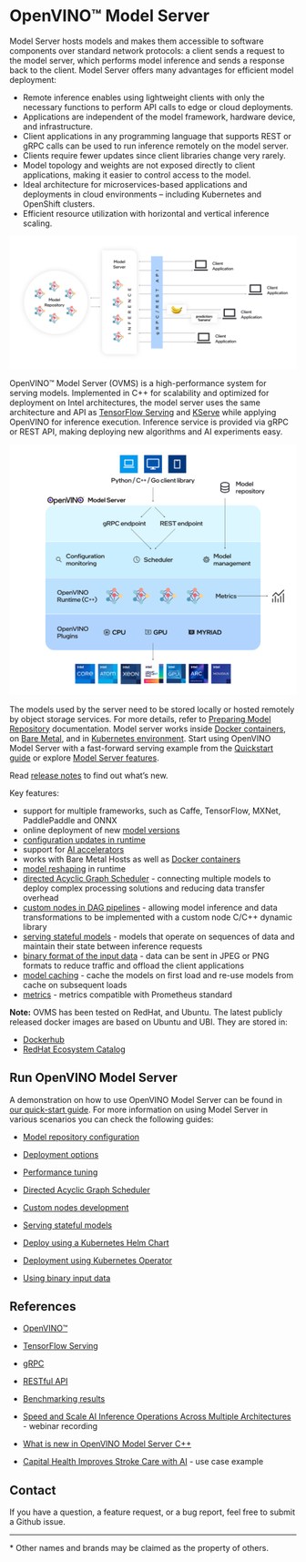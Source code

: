 # OpenVINO&trade; Model Server 

Model Server hosts models and makes them accessible to software components over standard network protocols: a client sends a request to the model server, which performs model inference and sends a response back to the client. Model Server offers many advantages for efficient model deployment: 
- Remote inference enables using lightweight clients with only the necessary functions to perform API calls to edge or cloud deployments.
- Applications are independent of the model framework, hardware device, and infrastructure.
- Client applications in any programming language that supports REST or gRPC calls can be used to run inference remotely on the model server.
- Clients require fewer updates since client libraries change very rarely.
- Model topology and weights are not exposed directly to client applications, making it easier to control access to the model.
- Ideal architecture for microservices-based applications and deployments in cloud environments – including Kubernetes and OpenShift clusters.
- Efficient resource utilization with horizontal and vertical inference scaling.

![OVMS diagram](docs/ovms_diagram.png)

OpenVINO&trade; Model Server (OVMS) is a high-performance system for serving models. Implemented in C++ for scalability and optimized for deployment on Intel architectures, the model server uses the same architecture and API as [TensorFlow Serving](https://github.com/tensorflow/serving) and [KServe](https://github.com/kserve/kserve) while applying OpenVINO for inference execution. Inference service is provided via gRPC or REST API, making deploying new algorithms and AI experiments easy.

![OVMS picture](docs/ovms_high_level.png)

The models used by the server need to be stored locally or hosted remotely by object storage services. For more details, refer to [Preparing Model Repository](docs/models_repository.md) documentation. Model server works inside [Docker containers](docs/deploying_server.md), on [Bare Metal](docs/deploying_server.md), and in [Kubernetes environment](docs/deploying_server.md).
Start using OpenVINO Model Server with a fast-forward serving example from the [Quickstart guide](docs/ovms_quickstart.md) or explore [Model Server features](docs/features.md).

Read [release notes](https://github.com/openvinotoolkit/model_server/releases) to find out what’s new.

Key features: 
- support for multiple frameworks, such as Caffe, TensorFlow, MXNet, PaddlePaddle and ONNX
- online deployment of new [model versions](https://docs.openvino.ai/2023.0/ovms_docs_model_version_policy.html)
- [configuration updates in runtime](https://docs.openvino.ai/2023.0/ovms_docs_online_config_changes.html)
- support for [AI accelerators](https://docs.openvino.ai/2023.0/openvino_docs_OV_UG_supported_plugins_Supported_Devices.html)
- works with Bare Metal Hosts as well as [Docker containers](https://docs.openvino.ai/2023.0/ovms_docs_deploying_server.html) 
- [model reshaping](https://docs.openvino.ai/2023.0/ovms_docs_shape_batch_layout.html) in runtime
- [directed Acyclic Graph Scheduler](https://docs.openvino.ai/2023.0/ovms_docs_dag.html) - connecting multiple models to deploy complex processing solutions and reducing data transfer overhead
- [custom nodes in DAG pipelines](https://docs.openvino.ai/2023.0/ovms_docs_custom_node_development.html) - allowing model inference and data transformations to be implemented with a custom node C/C++ dynamic library
- [serving stateful models](https://docs.openvino.ai/2023.0/ovms_docs_stateful_models.html) - models that operate on sequences of data and maintain their state between inference requests
- [binary format of the input data](https://docs.openvino.ai/2023.0/ovms_docs_binary_input.html) - data can be sent in JPEG or PNG formats to reduce traffic and offload the client applications
- [model caching](https://docs.openvino.ai/2023.0/ovms_docs_model_cache.html) - cache the models on first load and re-use models from cache on subsequent loads
- [metrics](https://docs.openvino.ai/2023.0/ovms_docs_metrics.html) - metrics compatible with Prometheus standard


**Note:** OVMS has been tested on RedHat, and Ubuntu. The latest publicly released docker images are based on Ubuntu and UBI.
They are stored in:
- [Dockerhub](https://hub.docker.com/r/openvino/model_server)
- [RedHat Ecosystem Catalog](https://catalog.redhat.com/software/containers/intel/openvino-model-server/607833052937385fc98515de)


## Run OpenVINO Model Server

A demonstration on how to use OpenVINO Model Server can be found in [our quick-start guide](https://docs.openvino.ai/2023.0/ovms_docs_quick_start_guide.html). 
For more information on using Model Server in various scenarios you can check the following guides:

* [Model repository configuration](https://docs.openvino.ai/2023.0/ovms_docs_models_repository.html)

* [Deployment options](https://docs.openvino.ai/2023.0/ovms_docs_deploying_server.html)

* [Performance tuning](https://docs.openvino.ai/2023.0/ovms_docs_performance_tuning.html)

* [Directed Acyclic Graph Scheduler](https://docs.openvino.ai/2023.0/ovms_docs_dag.html)

* [Custom nodes development](https://docs.openvino.ai/2023.0/ovms_docs_custom_node_development.html)

* [Serving stateful models](https://docs.openvino.ai/2023.0/ovms_docs_stateful_models.html)

* [Deploy using a Kubernetes Helm Chart](https://github.com/openvinotoolkit/operator/tree/main/helm-charts/ovms)

* [Deployment using Kubernetes Operator](https://operatorhub.io/operator/ovms-operator)

* [Using binary input data](https://docs.openvino.ai/2023.0/ovms_docs_binary_input.html)



## References

* [OpenVINO&trade;](https://software.intel.com/en-us/openvino-toolkit)

* [TensorFlow Serving](https://github.com/tensorflow/serving)

* [gRPC](https://grpc.io/)

* [RESTful API](https://restfulapi.net/)

* [Benchmarking results](https://docs.openvino.ai/2023.0/openvino_docs_performance_benchmarks.html)

* [Speed and Scale AI Inference Operations Across Multiple Architectures](https://techdecoded.intel.io/essentials/speed-and-scale-ai-inference-operations-across-multiple-architectures/?elq_cid=3646480_ts1607680426276&erpm_id=6470692_ts1607680426276) - webinar recording

* [What is new in OpenVINO Model Server C++](https://www.intel.com/content/www/us/en/artificial-intelligence/posts/whats-new-openvino-model-server.html)

* [Capital Health Improves Stroke Care with AI](https://www.intel.co.uk/content/www/uk/en/customer-spotlight/stories/capital-health-ai-customer-story.html) - use case example

## Contact

If you have a question, a feature request, or a bug report, feel free to submit a Github issue.


---
\* Other names and brands may be claimed as the property of others.

